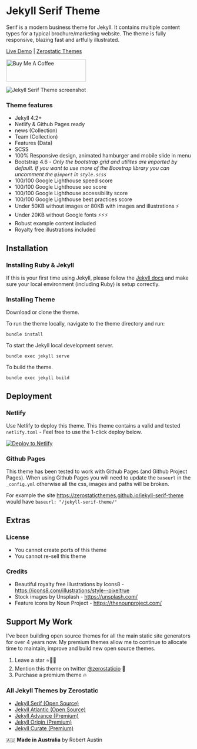 # Jekyll Serif Theme

Serif is a modern business theme for Jekyll. It contains multiple content types for a typical brochure/marketing website. The theme is fully responsive, blazing fast and artfully illustrated.

[Live Demo](https://jekyll-serif.netlify.app/) |
[Zerostatic Themes](https://www.zerostatic.io)

<a href="https://www.buymeacoffee.com/zerostatic" target="_blank"><img src="https://cdn.buymeacoffee.com/buttons/v2/default-yellow.png" alt="Buy Me A Coffee" style="height: 60px !important;width: 217px !important;" ></a>

![Jekyll Serif Theme screenshot](https://www.zerostatic.io/theme/jekyll-serif/jekyll-serif-screenshot.png)

### Theme features

- Jekyll 4.2+
- Netlify & Github Pages ready
- news (Collection)
- Team (Collection)
- Features (Data)
- SCSS
- 100% Responsive design, animated hamburger and mobile slide in menu
- Bootstrap 4.6 - _Only the bootstrap grid and utilites are imported by default. If you want to use more of the Boostrap library you can uncomment the `@import` in `style.scss`_
- 100/100 Google Lighthouse speed score
- 100/100 Google Lighthouse seo score
- 100/100 Google Lighthouse accessibility score
- 100/100 Google Lighthouse best practices score
- Under 50KB without images or 80KB with images and illustrations ⚡
- Under 20KB without Google fonts ⚡⚡⚡
- Robust example content included
- Royalty free illustrations included

## Installation

### Installing Ruby & Jekyll

If this is your first time using Jekyll, please follow the [Jekyll docs](https://jekyllrb.com/docs/installation/) and make sure your local environment (including Ruby) is setup correctly.

### Installing Theme

Download or clone the theme.

To run the theme locally, navigate to the theme directory and run:

```
bundle install
```

To start the Jekyll local development server.

```
bundle exec jekyll serve
```

To build the theme.

```
bundle exec jekyll build
```

## Deployment

### Netlify

Use Netlify to deploy this theme. This theme contains a valid and tested `netlify.toml` - Feel free to use the 1-click deploy below.

[![Deploy to Netlify](https://www.netlify.com/img/deploy/button.svg)](https://app.netlify.com/start/deploy?repository=https://github.com/zerostaticthemes/jekyll-serif-theme)

### Github Pages

This theme has been tested to work with Github Pages (and Github Project Pages). When using Github Pages you will need to update the `baseurl` in the `_config.yml` otherwise all the css, images and paths will be broken.

For example the site https://zerostaticthemes.github.io/jekyll-serif-theme would have `baseurl: "/jekyll-serif-theme/"`

## Extras

### License

- You cannot create ports of this theme
- You cannot re-sell this theme

### Credits

- Beautiful royalty free Illustrations by Icons8 - https://icons8.com/illustrations/style--pixeltrue
- Stock images by Unsplash - https://unsplash.com/
- Feature icons by Noun Project - https://thenounproject.com/

## Support My Work

I've been building open source themes for all the main static site generators for over 4 years now. My premium themes allow me to continue to allocate time to maintain, improve and build new open source themes.

1. Leave a star ⭐🙏🏻
2. Mention this theme on twitter [@zerostaticio](https://twitter.com/zerostaticio) 📢
3. Purchase a premium theme 🔥

### All Jekyll Themes by Zerostatic

- [Jekyll Serif (Open Source)](https://www.zerostatic.io/theme/jekyll-serif/)
- [Jekyll Atlantic (Open Source)](https://www.zerostatic.io/theme/jekyll-atlantic/)
- [Jekyll Advance (Premium)](https://www.zerostatic.io/theme/jekyll-advance/)
- [Jekyll Origin (Premium)](https://www.zerostatic.io/theme/jekyll-origin/)
- [Jekyll Curate (Premium)](https://www.zerostatic.io/theme/jekyll-curate/)

🇦🇺 **Made in Australia** by Robert Austin
